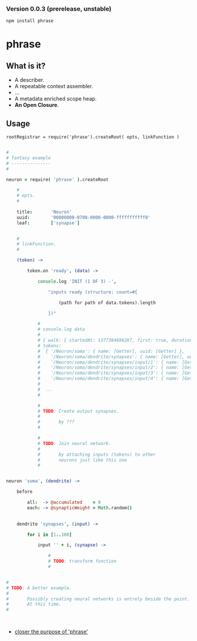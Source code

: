 ### Version 0.0.3 (prerelease, unstable)

`npm install phrase`

phrase
======

What is it?
-----------

* A describer.
* A repeatable context assembler.
* ...
* A metadata enriched scope heap.
* **An Open Closure**.


Usage
-----

`rootRegistrar = require('phrase').createRoot( opts, linkFunction )`

```coffee

#
# fantasy example
# ---------------
#

neuron = require( 'phrase' ).createRoot

    #
    # opts.
    #
    
    title:       'Neuron'
    uuid:        '00000000-0700-0000-0000-fffffffffff0'
    leaf:        ['synapse']


    #
    # linkFunction.
    #

    (token) -> 

        token.on 'ready', (data) -> 

            console.log 'INIT (1 OF 3) -', 

                "inputs ready (structure: count=#{ 

                    (path for path of data.tokens).length 

                })"

            # 
            # console.log data
            # 
            # { walk: { startedAt: 1377384696287, first: true, duration: 118 },
            # tokens: 
            #  { '/Neuron/soma': { name: [Getter], uuid: [Getter] },
            #    '/Neuron/soma/dendrite/synapses': { name: [Getter], uuid: [Getter] },
            #    '/Neuron/soma/dendrite/synapses/input/1': { name: [Getter], uuid: [Getter] },
            #    '/Neuron/soma/dendrite/synapses/input/2': { name: [Getter], uuid: [Getter] },
            #    '/Neuron/soma/dendrite/synapses/input/3': { name: [Getter], uuid: [Getter] },
            #    '/Neuron/soma/dendrite/synapses/input/4': { name: [Getter], uuid: [Getter] },
            # 
            #  ...
            # 

            #
            # TODO: Create output synapses.
            #  
            #       by ???
            #

            #
            # TODO: Join neural network.
            #  
            #       by attaching inputs (tokens) to other 
            #       neurons just like this one
            #


neuron 'soma', (dendrite) -> 

    before 

        all:  -> @accumulated    = 0
        each: -> @synapticWeight = Math.random()
        

    dendrite 'synapses', (input) -> 

        for i in [1..100] 

            input '' + i, (synapse) -> 

                #
                # TODO: transform function
                #


#
# TODO: A better example. 
# 
#       Possibly creating neural networks is entrely beside the point. 
#       At this time.
# 

    
```

* [closer the purpose of 'phrase'](https://github.com/nomilous/phrase/blob/master/spec/intergations_spec.coffee)

